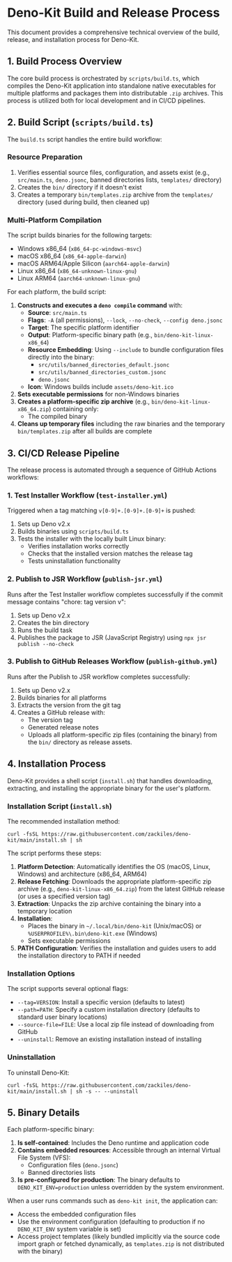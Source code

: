 # Deno-Kit Build and Release Process

This document provides a comprehensive technical overview of the build, release, and installation process for Deno-Kit.

## 1. Build Process Overview

The core build process is orchestrated by `scripts/build.ts`, which compiles the Deno-Kit application into standalone native executables for multiple platforms and packages them into distributable `.zip` archives. This process is utilized both for local development and in CI/CD pipelines.

## 2. Build Script (`scripts/build.ts`)

The `build.ts` script handles the entire build workflow:

### Resource Preparation

1. Verifies essential source files, configuration, and assets exist (e.g., `src/main.ts`, `deno.jsonc`, banned directories lists, `templates/` directory)
2. Creates the `bin/` directory if it doesn't exist
3. Creates a temporary `bin/templates.zip` archive from the `templates/` directory (used during build, then cleaned up)

### Multi-Platform Compilation

The script builds binaries for the following targets:

- Windows x86_64 (`x86_64-pc-windows-msvc`)
- macOS x86_64 (`x86_64-apple-darwin`)
- macOS ARM64/Apple Silicon (`aarch64-apple-darwin`)
- Linux x86_64 (`x86_64-unknown-linux-gnu`)
- Linux ARM64 (`aarch64-unknown-linux-gnu`)

For each platform, the build script:

1. **Constructs and executes a `deno compile` command** with:
   - **Source**: `src/main.ts`
   - **Flags**: `-A` (all permissions), `--lock`, `--no-check`, `--config deno.jsonc`
   - **Target**: The specific platform identifier
   - **Output**: Platform-specific binary path (e.g., `bin/deno-kit-linux-x86_64`)
   - **Resource Embedding**: Using `--include` to bundle configuration files directly into the binary:
     - `src/utils/banned_directories_default.jsonc`
     - `src/utils/banned_directories_custom.jsonc`
     - `deno.jsonc`
   - **Icon**: Windows builds include `assets/deno-kit.ico`
2. **Sets executable permissions** for non-Windows binaries
3. **Creates a platform-specific zip archive** (e.g., `bin/deno-kit-linux-x86_64.zip`) containing only:
   - The compiled binary
4. **Cleans up temporary files** including the raw binaries and the temporary `bin/templates.zip` after all builds are complete

## 3. CI/CD Release Pipeline

The release process is automated through a sequence of GitHub Actions workflows:

### 1. Test Installer Workflow (`test-installer.yml`)

Triggered when a tag matching `v[0-9]+.[0-9]+.[0-9]+` is pushed:

1. Sets up Deno v2.x
2. Builds binaries using `scripts/build.ts`
3. Tests the installer with the locally built Linux binary:
   - Verifies installation works correctly
   - Checks that the installed version matches the release tag
   - Tests uninstallation functionality

### 2. Publish to JSR Workflow (`publish-jsr.yml`)

Runs after the Test Installer workflow completes successfully if the commit message contains "chore: tag version v":

1. Sets up Deno v2.x
2. Creates the bin directory
3. Runs the build task
4. Publishes the package to JSR (JavaScript Registry) using `npx jsr publish --no-check`

### 3. Publish to GitHub Releases Workflow (`publish-github.yml`)

Runs after the Publish to JSR workflow completes successfully:

1. Sets up Deno v2.x
2. Builds binaries for all platforms
3. Extracts the version from the git tag
4. Creates a GitHub release with:
   - The version tag
   - Generated release notes
   - Uploads all platform-specific zip files (containing the binary) from the `bin/` directory as release assets.

## 4. Installation Process

Deno-Kit provides a shell script (`install.sh`) that handles downloading, extracting, and installing the appropriate binary for the user's platform.

### Installation Script (`install.sh`)

The recommended installation method:

```
curl -fsSL https://raw.githubusercontent.com/zackiles/deno-kit/main/install.sh | sh
```

The script performs these steps:

1. **Platform Detection**: Automatically identifies the OS (macOS, Linux, Windows) and architecture (x86_64, ARM64)
2. **Release Fetching**: Downloads the appropriate platform-specific zip archive (e.g., `deno-kit-linux-x86_64.zip`) from the latest GitHub release (or uses a specified version tag)
3. **Extraction**: Unpacks the zip archive containing the binary into a temporary location
4. **Installation**:
   - Places the binary in `~/.local/bin/deno-kit` (Unix/macOS) or `%USERPROFILE%\.bin\deno-kit.exe` (Windows)
   - Sets executable permissions
5. **PATH Configuration**: Verifies the installation and guides users to add the installation directory to PATH if needed

### Installation Options

The script supports several optional flags:

- `--tag=VERSION`: Install a specific version (defaults to latest)
- `--path=PATH`: Specify a custom installation directory (defaults to standard user binary locations)
- `--source-file=FILE`: Use a local zip file instead of downloading from GitHub
- `--uninstall`: Remove an existing installation instead of installing

### Uninstallation

To uninstall Deno-Kit:

```
curl -fsSL https://raw.githubusercontent.com/zackiles/deno-kit/main/install.sh | sh -s -- --uninstall
```

## 5. Binary Details

Each platform-specific binary:

1. **Is self-contained**: Includes the Deno runtime and application code
2. **Contains embedded resources**: Accessible through an internal Virtual File System (VFS):
   - Configuration files (`deno.jsonc`)
   - Banned directories lists
3. **Is pre-configured for production**: The binary defaults to `DENO_KIT_ENV=production` unless overridden by the system environment.

When a user runs commands such as `deno-kit init`, the application can:

- Access the embedded configuration files
- Use the environment configuration (defaulting to production if no `DENO_KIT_ENV` system variable is set)
- Access project templates (likely bundled implicitly via the source code import graph or fetched dynamically, as `templates.zip` is not distributed with the binary)
